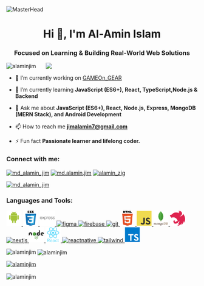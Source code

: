 

![MasterHead](https://1.bp.blogspot.com/-7A4WynwLsMw/XbBpCXG8fHI/AAAAAAAAMt4/uOa1bpLskYgrwGbllhSu2SDj_Mig8SXJQCLcBGAsYHQ/s1600/2000_600px.gif)
<h1 align="center">Hi 👋, I'm Al-Amin Islam</h1>
<h3 align="center">Focused on Learning & Building Real-World Web Solutions</h3>
<img align="right" width="400" src="https://i.ibb.co/RpsngjVL/cute-boy-with-laptop-vector-illustration-cartoon-character-1142-109244.jpg" />

<p align="left"> <img src="https://komarev.com/ghpvc/?username=alaminjim&label=Profile%20views&color=0e75b6&style=flat" alt="alaminjim" /> </p>


- 🔭 I’m currently working on [GAMEOn_GEAR](https://quiet-belekoy-ad3587.netlify.app)

- 🌱 I’m currently learning **JavaScript (ES6+), React, TypeScript,Node.js & Backend**

- 💬 Ask me about **JavaScript (ES6+), React, Node.js, Express, MongoDB (MERN Stack), and Android Development**

- 📫 How to reach me **jimalamin7@gmail.com**

- ⚡ Fun fact **Passionate learner and lifelong coder.**

<h3 align="left">Connect with me:</h3>
<p align="left">
<a href="https://twitter.com/md_alamin_jim" target="blank"><img align="center" src="https://raw.githubusercontent.com/rahuldkjain/github-profile-readme-generator/master/src/images/icons/Social/twitter.svg" alt="md_alamin_jim" height="30" width="40" /></a>
<a href="https://fb.com/md.alamin.jim" target="blank"><img align="center" src="https://raw.githubusercontent.com/rahuldkjain/github-profile-readme-generator/master/src/images/icons/Social/facebook.svg" alt="md.alamin.jim" height="30" width="40" /></a>
<a href="https://instagram.com/alamin_zig" target="blank"><img align="center" src="https://raw.githubusercontent.com/rahuldkjain/github-profile-readme-generator/master/src/images/icons/Social/instagram.svg" alt="alamin_zig" height="30" width="40" /></a>
</p>


<p align="left"> <a href="https://twitter.com/md_alamin_jim" target="blank"><img src="https://img.shields.io/twitter/follow/md_alamin_jim?logo=twitter&style=for-the-badge" alt="md_alamin_jim" /></a> </p>

<h3 align="left">Languages and Tools:</h3>
<p align="left"> <a href="https://developer.android.com" target="_blank" rel="noreferrer"> <img src="https://raw.githubusercontent.com/devicons/devicon/master/icons/android/android-original-wordmark.svg" alt="android" width="40" height="40"/> </a> <a href="https://www.w3schools.com/css/" target="_blank" rel="noreferrer"> <img src="https://raw.githubusercontent.com/devicons/devicon/master/icons/css3/css3-original-wordmark.svg" alt="css3" width="40" height="40"/> </a> <a href="https://expressjs.com" target="_blank" rel="noreferrer"> <img src="https://raw.githubusercontent.com/devicons/devicon/master/icons/express/express-original-wordmark.svg" alt="express" width="40" height="40"/> </a> <a href="https://www.figma.com/" target="_blank" rel="noreferrer"> <img src="https://www.vectorlogo.zone/logos/figma/figma-icon.svg" alt="figma" width="40" height="40"/> </a> <a href="https://firebase.google.com/" target="_blank" rel="noreferrer"> <img src="https://www.vectorlogo.zone/logos/firebase/firebase-icon.svg" alt="firebase" width="40" height="40"/> </a> <a href="https://git-scm.com/" target="_blank" rel="noreferrer"> <img src="https://www.vectorlogo.zone/logos/git-scm/git-scm-icon.svg" alt="git" width="40" height="40"/> </a> <a href="https://www.w3.org/html/" target="_blank" rel="noreferrer"> <img src="https://raw.githubusercontent.com/devicons/devicon/master/icons/html5/html5-original-wordmark.svg" alt="html5" width="40" height="40"/> </a> <a href="https://developer.mozilla.org/en-US/docs/Web/JavaScript" target="_blank" rel="noreferrer"> <img src="https://raw.githubusercontent.com/devicons/devicon/master/icons/javascript/javascript-original.svg" alt="javascript" width="40" height="40"/> </a> <a href="https://www.mongodb.com/" target="_blank" rel="noreferrer"> <img src="https://raw.githubusercontent.com/devicons/devicon/master/icons/mongodb/mongodb-original-wordmark.svg" alt="mongodb" width="40" height="40"/> </a> <a href="https://nestjs.com/" target="_blank" rel="noreferrer"> <img src="https://raw.githubusercontent.com/devicons/devicon/master/icons/nestjs/nestjs-plain.svg" alt="nestjs" width="40" height="40"/> </a> <a href="https://nextjs.org/" target="_blank" rel="noreferrer"> <img src="https://cdn.worldvectorlogo.com/logos/nextjs-2.svg" alt="nextjs" width="40" height="40"/> </a> <a href="https://nodejs.org" target="_blank" rel="noreferrer"> <img src="https://raw.githubusercontent.com/devicons/devicon/master/icons/nodejs/nodejs-original-wordmark.svg" alt="nodejs" width="40" height="40"/> </a> <a href="https://reactjs.org/" target="_blank" rel="noreferrer"> <img src="https://raw.githubusercontent.com/devicons/devicon/master/icons/react/react-original-wordmark.svg" alt="react" width="40" height="40"/> </a> <a href="https://reactnative.dev/" target="_blank" rel="noreferrer"> <img src="https://reactnative.dev/img/header_logo.svg" alt="reactnative" width="40" height="40"/> </a> <a href="https://tailwindcss.com/" target="_blank" rel="noreferrer"> <img src="https://www.vectorlogo.zone/logos/tailwindcss/tailwindcss-icon.svg" alt="tailwind" width="40" height="40"/> </a> <a href="https://www.typescriptlang.org/" target="_blank" rel="noreferrer"> <img src="https://raw.githubusercontent.com/devicons/devicon/master/icons/typescript/typescript-original.svg" alt="typescript" width="40" height="40"/> </a> </p>

<p><img align="left" src="https://github-readme-stats.vercel.app/api/top-langs?username=alaminjim&show_icons=true&locale=en&layout=compact" alt="alaminjim" /></p>

<p>&nbsp;<img align="center" src="https://github-readme-stats.vercel.app/api?username=alaminjim&show_icons=true&locale=en" alt="alaminjim" /></p>

<p align="left" > <a gap="5" href="https://github.com/ryo-ma/github-profile-trophy"><img src="https://github-profile-trophy.vercel.app/?username=alaminjim" alt="alaminjim" /></a> </p>

<p><img align="center" src="https://github-readme-streak-stats.herokuapp.com/?user=alaminjim&" alt="alaminjim" /></p>
